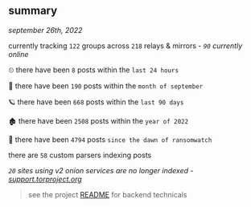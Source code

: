 
## summary
_september 26th, 2022_

currently tracking `122` groups across `218` relays & mirrors - _`90` currently online_

⏲ there have been `8` posts within the `last 24 hours`

🦈 there have been `190` posts within the `month of september`

🪐 there have been `668` posts within the `last 90 days`

🏚 there have been `2508` posts within the `year of 2022`

🦕 there have been `4794` posts `since the dawn of ransomwatch`

there are `58` custom parsers indexing posts

_`20` sites using v2 onion services are no longer indexed - [support.torproject.org](https://support.torproject.org/onionservices/v2-deprecation/)_

> see the project [README](https://github.com/joshhighet/ransomwatch#ransomwatch--) for backend technicals
